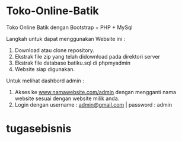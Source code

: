 # Toko-Online-Batik
Toko Online Batik dengan Bootstrap + PHP + MySql

Langkah untuk dapat menggunakan Website ini :
1. Download atau clone repository.
2. Ekstrak file zip yang telah didownload pada direktori server
3. Ekstrak file database batiku.sql di phpmyadmin
4. Website siap digunakan.

Untuk melihat dashbord admin :
1. Akses ke www.namawebsite.com/admin dengan mengganti nama website sesuai dengan website milik anda.
2. Login dengan username : admin@gmail.com | password : admin
# tugasebisnis
